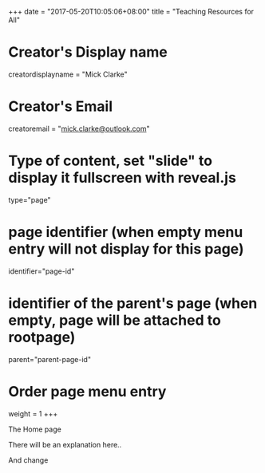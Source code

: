 +++
date = "2017-05-20T10:05:06+08:00"
title = "Teaching Resources for All"
# Creator's Display name
creatordisplayname = "Mick Clarke"
# Creator's Email
creatoremail = "mick.clarke@outlook.com"
# Type of content, set "slide" to display it fullscreen with reveal.js
type="page"

# page identifier (when empty menu entry will not display for this page)
identifier="page-id" 
# identifier of the parent's page (when empty, page will be attached to rootpage)
parent="parent-page-id" 
# Order page menu entry
weight = 1
+++

The Home page

There will be an explanation here..

And change
